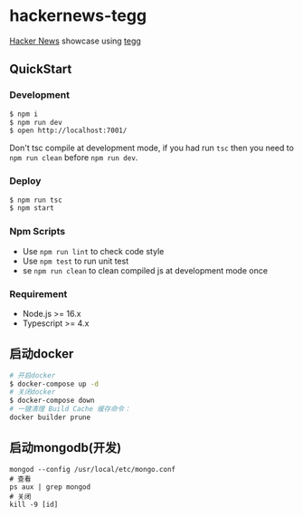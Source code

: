 # hackernews-tegg

[Hacker News](https://news.ycombinator.com/) showcase using [tegg](https://github.com/eggjs/tegg)

## QuickStart

### Development

```bash
$ npm i
$ npm run dev
$ open http://localhost:7001/
```

Don't tsc compile at development mode, if you had run `tsc` then you need to `npm run clean` before `npm run dev`.

### Deploy

```bash
$ npm run tsc
$ npm start
```

### Npm Scripts

- Use `npm run lint` to check code style
- Use `npm test` to run unit test
- se `npm run clean` to clean compiled js at development mode once

### Requirement

- Node.js >= 16.x
- Typescript >= 4.x

## 启动docker
```bash
# 开启docker
$ docker-compose up -d
# 关闭docker
$ docker-compose down
# 一键清理 Build Cache 缓存命令： 
docker builder prune
```
## 启动mongodb(开发)
```shell
mongod --config /usr/local/etc/mongo.conf
# 查看
ps aux | grep mongod
# 关闭
kill -9 [id]
```